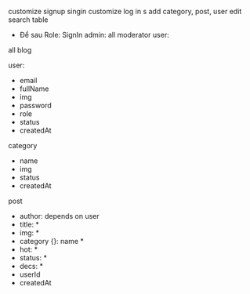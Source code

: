customize
signup
singin
customize log in
s
add category, post, user
edit
search table

- Để sau
  Role: SignIn
  admin: all
  moderator
  user:

all blog

user:

- email
- fullName
- img
- password
- role
- status
- createdAt

category

- name
- img
- status
- createdAt

post

- author: depends on user
- title: \*
- img: \*
- category {}: name \*
- hot: \*
- status: \*
- decs: \*
- userId
- createdAt
